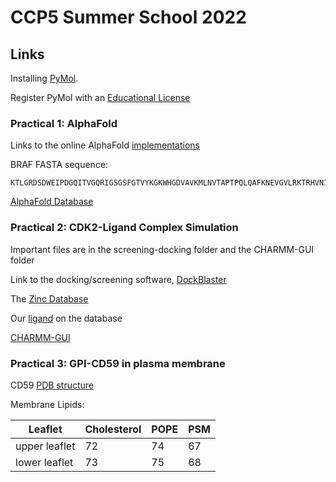 # CCP5 Summer School 2022
## Links
Installing [PyMol](https://pymol.org/2/).

Register PyMol with an [Educational License](https://pymol.org/edu/)

### Practical 1: AlphaFold
Links to the online AlphaFold [implementations](https://github.com/sokrypton/ColabFold)

BRAF FASTA sequence:

```
KTLGRDSDWEIPDGQITVGQRIGSGSFGTVYKGKWHGDVAVKMLNVTAPTPQLQAFKNEVGVLRKTRHVNILFMGYSTKPQLAIVTQWCEGSLYHLHIETKFEMIKLIDIARQTAQGMDYLHAKSIHRDLKSNIFLHEDLTVKIGDFGLATVKSRWSGSHQFEQLSGSILWMAPEVIRMQDKNPYSFQSDVYAFGIVLYELMTGQLPYSNINRDQIFMVGRGYLSPDLSKVRSNCPKAMKRLMAECLKRDERPLFPQILASIELARSLPKIKIRPRGQRDSYWEIE
```
[AlphaFold Database](https://alphafold.ebi.ac.uk/)



### Practical 2: CDK2-Ligand Complex Simulation

Important files are in the screening-docking folder and the CHARMM-GUI folder

Link to the docking/screening software, [DockBlaster](https://blaster.docking.org/)

The [Zinc Database](https://zinc.docking.org/)

Our [ligand](https://zinc.docking.org/substances/ZINC000001697961/) on the database

[CHARMM-GUI](https://www.charmm-gui.org/)

### Practical 3: GPI-CD59 in plasma membrane

CD59 [PDB structure](https://www.rcsb.org/structure/1cdr)

Membrane Lipids:

|Leaflet|Cholesterol|POPE|PSM|
| --- | --- | --- | --- |
|upper leaflet|72|74|67|
|lower leaflet|73|75|68|
